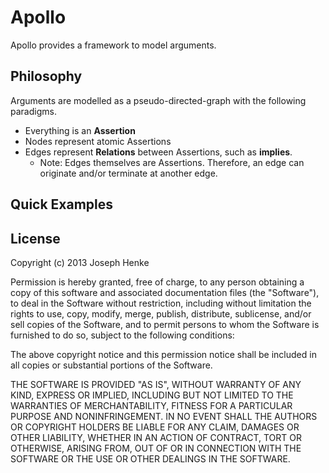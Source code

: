 Apollo
======

Apollo provides a framework to model arguments.

## Philosophy
Arguments are modelled as a pseudo-directed-graph with the following paradigms.
  - Everything is an **Assertion**
  - Nodes represent atomic Assertions
  - Edges represent **Relations** between Assertions, such as **implies**.
    - Note: Edges themselves are Assertions. Therefore, an edge can originate and/or terminate at another edge.

## Quick Examples

## License

Copyright (c) 2013 Joseph Henke

Permission is hereby granted, free of charge, to any person obtaining a copy
of this software and associated documentation files (the "Software"), to deal
in the Software without restriction, including without limitation the rights
to use, copy, modify, merge, publish, distribute, sublicense, and/or sell 
copies of the Software, and to permit persons to whom the Software is furnished
to do so, subject to the following conditions:

The above copyright notice and this permission notice shall be included in
all copies or substantial portions of the Software.

THE SOFTWARE IS PROVIDED "AS IS", WITHOUT WARRANTY OF ANY KIND, EXPRESS OR 
IMPLIED, INCLUDING BUT NOT LIMITED TO THE WARRANTIES OF MERCHANTABILITY, 
FITNESS FOR A PARTICULAR PURPOSE AND NONINFRINGEMENT. IN NO EVENT SHALL THE 
AUTHORS OR COPYRIGHT HOLDERS BE LIABLE FOR ANY CLAIM, DAMAGES OR OTHER 
LIABILITY, WHETHER IN AN ACTION OF CONTRACT, TORT OR OTHERWISE, ARISING FROM, 
OUT OF OR IN CONNECTION WITH THE SOFTWARE OR THE USE OR OTHER DEALINGS IN THE 
SOFTWARE.
